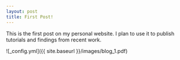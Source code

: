 ```yaml
---
layout: post
title: First Post!
---
```


This is the first post on my personal website. I plan to use it to publish tutorials and findings from recent work.

![_config.yml]({{ site.baseurl }}/images/blog_1.pdf)
